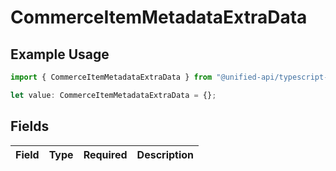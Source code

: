 # CommerceItemMetadataExtraData

## Example Usage

```typescript
import { CommerceItemMetadataExtraData } from "@unified-api/typescript-sdk/sdk/models/shared";

let value: CommerceItemMetadataExtraData = {};
```

## Fields

| Field       | Type        | Required    | Description |
| ----------- | ----------- | ----------- | ----------- |